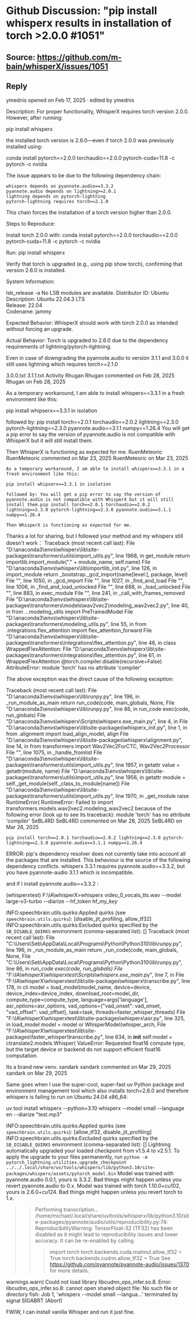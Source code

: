 # Github Discussion: "pip install whisperx results in installation of torch >2.0.0 #1051"

## Source: https://github.com/m-bain/whisperX/issues/1051

## Reply
ymednis
opened on Feb 17, 2025 · edited by ymednis

Description:
For proper functionality, WhisperX requires torch version 2.0.0. However, after running:

pip install whisperx

the installed torch version is 2.6.0—even if torch 2.0.0 was previously installed using:

conda install pytorch==2.0.0 torchaudio==2.0.0 pytorch-cuda=11.8 -c pytorch -c nvidia

The issue appears to be due to the following dependency chain:

    whisperx depends on pyannote.audio==3.3.2
    pyannote.audio depends on lightning>=2.0.1
    lightning depends on pytorch-lightning
    pytorch-lightning requires torch>=2.1.0

This chain forces the installation of a torch version higher than 2.0.0.

Steps to Reproduce:

Install torch 2.0.0 with:
conda install pytorch==2.0.0 torchaudio==2.0.0 pytorch-cuda=11.8 -c pytorch -c nvidia

Run:
pip install whisperx

Verify that torch is upgraded (e.g., using pip show torch), confirming that version 2.6.0 is installed.

System Information:

lsb_release -a
No LSB modules are available. 
Distributor ID: Ubuntu  
Description:    Ubuntu 22.04.3 LTS  
Release:        22.04  
Codename:       jammy

Expected Behavior:
WhisperX should work with torch 2.0.0 as intended without forcing an upgrade.

Actual Behavior:
Torch is upgraded to 2.6.0 due to the dependency requirements of lightning/pytorch-lightning.

Even in case of downgrading the pyannote.audio to version 3.1.1 and 3.0.0 it still uses lightning which requires torch>=2.1.0

3.0.0.txt
3.1.1.txt
Activity
Rhugan
Rhugan commented on Feb 28, 2025
Rhugan
on Feb 28, 2025

As a temporary workaround, I am able to install whisperx==3.3.1 in a fresh environment like this:

pip install whipserx==3.3.1
in isolation

followed by:
pip install torch==2.0.1 torchaudio==2.0.2 lightning==2.3.0 pytorch-lightning==2.3.0 pyannote.audio==3.1.1 numpy==1.26.4
You will get a pip error to say the version of pyannote.audio is not compatible with WhisperX but it will still install them.

Then WhisperX is functioning as expected for me.
RuenMeteoric
RuenMeteoric commented on Mar 23, 2025
RuenMeteoric
on Mar 23, 2025

    As a temporary workaround, I am able to install whisperx==3.3.1 in a fresh environment like this:

    pip install whipserx==3.3.1 in isolation

    followed by: You will get a pip error to say the version of pyannote.audio is not compatible with WhisperX but it will still install them.pip install torch==2.0.1 torchaudio==2.0.2 lightning==2.3.0 pytorch-lightning==2.3.0 pyannote.audio==3.1.1 numpy==1.26.4

    Then WhisperX is functioning as expected for me.

Thanks a lot for sharing, but I followed your method and my whisperx still doesn't work：
Traceback (most recent call last):
File "D:\anaconda3\envs\whisperx\lib\site-packages\transformers\utils\import_utils.py", line 1968, in get_module
return importlib.import_module("." + module_name, self.name)
File "D:\anaconda3\envs\whisperx\lib\importlib_init.py", line 126, in import_module
return _bootstrap._gcd_import(name[level:], package, level)
File "", line 1050, in _gcd_import
File "", line 1027, in _find_and_load
File "", line 1006, in _find_and_load_unlocked
File "", line 688, in _load_unlocked
File "", line 883, in exec_module
File "", line 241, in _call_with_frames_removed
File "D:\anaconda3\envs\whisperx\lib\site-packages\transformers\models\wav2vec2\modeling_wav2vec2.py", line 40, in
from ...modeling_utils import PreTrainedModel
File "D:\anaconda3\envs\whisperx\lib\site-packages\transformers\modeling_utils.py", line 55, in
from .integrations.flex_attention import flex_attention_forward
File "D:\anaconda3\envs\whisperx\lib\site-packages\transformers\integrations\flex_attention.py", line 46, in
class WrappedFlexAttention:
File "D:\anaconda3\envs\whisperx\lib\site-packages\transformers\integrations\flex_attention.py", line 61, in WrappedFlexAttention
@torch.compiler.disable(recursive=False)
AttributeError: module 'torch' has no attribute 'compiler'

The above exception was the direct cause of the following exception:

Traceback (most recent call last):
File "D:\anaconda3\envs\whisperx\lib\runpy.py", line 196, in _run_module_as_main
return run_code(code, main_globals, None,
File "D:\anaconda3\envs\whisperx\lib\runpy.py", line 86, in run_code
exec(code, run_globals)
File "D:\anaconda3\envs\whisperx\Scripts\whisperx.exe_main.py", line 4, in
File "D:\anaconda3\envs\whisperx\lib\site-packages\whisperx_init.py", line 1, in
from .alignment import load_align_model, align
File "D:\anaconda3\envs\whisperx\lib\site-packages\whisperx\alignment.py", line 14, in
from transformers import Wav2Vec2ForCTC, Wav2Vec2Processor
File "", line 1075, in _handle_fromlist
File "D:\anaconda3\envs\whisperx\lib\site-packages\transformers\utils\import_utils.py", line 1957, in getattr
value = getattr(module, name)
File "D:\anaconda3\envs\whisperx\lib\site-packages\transformers\utils\import_utils.py", line 1956, in getattr
module = self._get_module(self._class_to_module[name])
File "D:\anaconda3\envs\whisperx\lib\site-packages\transformers\utils\import_utils.py", line 1970, in _get_module
raise RuntimeError(
RuntimeError: Failed to import transformers.models.wav2vec2.modeling_wav2vec2 because of the following error (look up to see its traceback):
module 'torch' has no attribute 'compiler'
SeBL4RD
SeBL4RD commented on Mar 28, 2025
SeBL4RD
on Mar 28, 2025

    pip install torch==2.0.1 torchaudio==2.0.2 lightning==2.3.0 pytorch-lightning==2.3.0 pyannote.audio==3.1.1 numpy==1.26.4

ERROR: pip's dependency resolver does not currently take into account all the packages that are installed. This behaviour is the source of the following dependency conflicts.
whisperx 3.3.1 requires pyannote.audio==3.3.2, but you have pyannote-audio 3.1.1 which is incompatible.

and if I install pyannote.audio==3.3.2 :

(whisperxtest) F:\IA\whisperX>whisperx video_0_vocals_tts.wav --model large-v3-turbo --diarize --hf_token hf_*my_key*

INFO:speechbrain.utils.quirks:Applied quirks (see `speechbrain.utils.quirks`): [disable_jit_profiling, allow_tf32]
INFO:speechbrain.utils.quirks:Excluded quirks specified by the `SB_DISABLE_QUIRKS` environment (comma-separated list): []
Traceback (most recent call last):
  File "C:\Users\Seb\AppData\Local\Programs\Python\Python310\lib\runpy.py", line 196, in _run_module_as_main
    return _run_code(code, main_globals, None,
  File "C:\Users\Seb\AppData\Local\Programs\Python\Python310\lib\runpy.py", line 86, in _run_code
    exec(code, run_globals)
  File "F:\IA\whisperX\whisperxtest\Scripts\whisperx.exe\__main__.py", line 7, in <module>
  File "F:\IA\whisperX\whisperxtest\lib\site-packages\whisperx\transcribe.py", line 178, in cli
    model = load_model(model_name, device=device, device_index=device_index, download_root=model_dir, compute_type=compute_type, language=args['language'], asr_options=asr_options, vad_options={"vad_onset": vad_onset, "vad_offset": vad_offset}, task=task, threads=faster_whisper_threads)
  File "F:\IA\whisperX\whisperxtest\lib\site-packages\whisperx\asr.py", line 325, in load_model
    model = model or WhisperModel(whisper_arch,
  File "F:\IA\whisperX\whisperxtest\lib\site-packages\faster_whisper\transcribe.py", line 634, in __init__
    self.model = ctranslate2.models.Whisper(
ValueError: Requested float16 compute type, but the target device or backend do not support efficient float16 computation.

Its a brand new venv.
xandark
xandark commented on Mar 29, 2025
xandark
on Mar 29, 2025

Same goes when I use the super-cool, super-fast uv Python package and environment management tool which also installs torch=2.6.0 and therefore whisperx is failing to run on Ubuntu 24.04 x86_64:

uv tool install whisperx --python=3.10
whisperx --model small  --language en  --diarize  "test.mp3"

INFO:speechbrain.utils.quirks:Applied quirks (see `speechbrain.utils.quirks`): [allow_tf32, disable_jit_profiling]
INFO:speechbrain.utils.quirks:Excluded quirks specified by the `SB_DISABLE_QUIRKS` environment (comma-separated list): []
Lightning automatically upgraded your loaded checkpoint from v1.5.4 to v2.5.1. To apply the upgrade to your files permanently, run `python -m pytorch_lightning.utilities.upgrade_checkpoint ../../.local/share/uv/tools/whisperx/lib/python3.10/site-packages/whisperx/assets/pytorch_model.bin`
Model was trained with pyannote.audio 0.0.1, yours is 3.3.2. Bad things might happen unless you revert pyannote.audio to 0.x.
Model was trained with torch 1.10.0+cu102, yours is 2.6.0+cu124. Bad things might happen unless you revert torch to 1.x.
>>Performing transcription...
/home/michael/.local/share/uv/tools/whisperx/lib/python3.10/site-packages/pyannote/audio/utils/reproducibility.py:74: ReproducibilityWarning: TensorFloat-32 (TF32) has been disabled as it might lead to reproducibility issues and lower accuracy.
It can be re-enabled by calling
   >>> import torch
   >>> torch.backends.cuda.matmul.allow_tf32 = True
   >>> torch.backends.cudnn.allow_tf32 = True
See https://github.com/pyannote/pyannote-audio/issues/1370 for more details.

  warnings.warn(
Could not load library libcudnn_ops_infer.so.8. Error: libcudnn_ops_infer.so.8: cannot open shared object file: No such file or directory
fish: Job 1, 'whisperx --model small --langua…' terminated by signal SIGABRT (Abort)

FWIW, I can install vanilla Whisper and run it just fine.